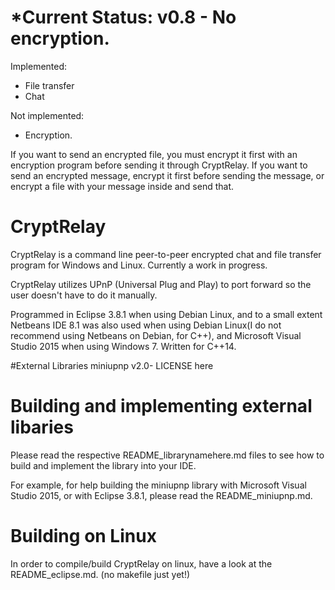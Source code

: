 # *Current Status: v0.8 - No encryption.
Implemented:
- File transfer
- Chat

Not implemented:
- Encryption.

If you want to send an encrypted file, you must encrypt it first with an encryption program before sending it through CryptRelay. If you want to send an encrypted message, encrypt it first before sending the message, or encrypt a file with your message inside and send that.

# CryptRelay
CryptRelay is a command line peer-to-peer encrypted chat and file transfer program for Windows and Linux. Currently a work in progress.

CryptRelay utilizes UPnP (Universal Plug and Play) to port forward so the user doesn't have to do it manually.

Programmed in Eclipse 3.8.1 when using Debian Linux, and to a small extent Netbeans IDE 8.1 was also used when using Debian Linux(I do not recommend using Netbeans on Debian, for C++), and Microsoft Visual Studio 2015 when using Windows 7.
Written for C++14.

#External Libraries
miniupnp v2.0- LICENSE here

# Building and implementing external libaries
Please read the respective README_librarynamehere.md files to see how to build and implement the library into your IDE.

For example, for help building the miniupnp library with Microsoft Visual Studio 2015, or with Eclipse 3.8.1, please read the README_miniupnp.md.

# Building on Linux
In order to compile/build CryptRelay on linux, have a look at the README_eclipse.md. (no makefile just yet!)

